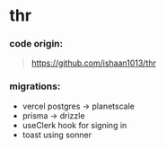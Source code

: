 # thr

### code origin:

> https://github.com/ishaan1013/thr

### migrations:

- vercel postgres -> planetscale
- prisma -> drizzle
- useClerk hook for signing in
- toast using sonner
